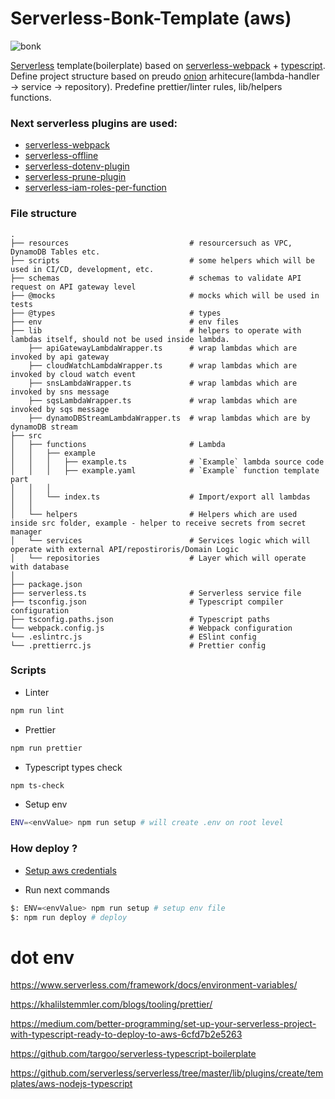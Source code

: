 # Serverless-Bonk-Template (aws)

![bonk](https://dogemuchwow.com/wp-content/themes/dogeland/app/bonk/images/cheems.png)


[Serverless](https://www.serverless.com/) template(boilerplate) based on [serverless-webpack](https://github.com/serverless-heaven/serverless-webpack) + [typescript](https://www.typescriptlang.org/). Define project structure based on preudo [onion](https://jeffreypalermo.com/2008/07/the-onion-architecture-part-1/) arhitecure(lambda-handler -> service -> repository). Predefine prettier/linter rules, lib/helpers functions.

### Next serverless plugins are used:

  - [serverless-webpack](https://github.com/serverless-heaven/serverless-webpack)
  - [serverless-offline](https://github.com/dherault/serverless-offline)
  - [serverless-dotenv-plugin](https://github.com/neverendingqs/serverless-dotenv-plugin)
  - [serverless-prune-plugin](https://github.com/claygregory/serverless-prune-plugin)
  - [serverless-iam-roles-per-function](https://github.com/functionalone/serverless-iam-roles-per-function)

### File structure
```dotnetcli
.
├── resources                           # resourcersuch as VPC, DynamoDB Tables etc.
├── scripts                             # some helpers which will be used in CI/CD, development, etc.
├── schemas                             # schemas to validate API request on API gateway level
├── @mocks                              # mocks which will be used in tests
├── @types                              # types
├── env                                 # env files
├── lib                                 # helpers to operate with lambdas itself, should not be used inside lambda.
    ├── apiGatewayLambdaWrapper.ts      # wrap lambdas which are invoked by api gateway
    ├── cloudWatchLambdaWrapper.ts      # wrap lambdas which are invoked by cloud watch event
    ├── snsLambdaWrapper.ts             # wrap lambdas which are invoked by sns message
    ├── sqsLambdaWrapper.ts             # wrap lambdas which are invoked by sqs message
    ├── dynamoDBStreamLambdaWrapper.ts  # wrap lambdas which are by dynamoDB stream
├── src
│   ├── functions                       # Lambda
│   │   ├── example
│   │   │   ├── example.ts              # `Example` lambda source code
│   │   │   ├── example.yaml            # `Example` function template part 
│   │   │
│   │   └── index.ts                    # Import/export all lambdas
│   │
│   └── helpers                         # Helpers which are used inside src folder, example - helper to receive secrets from secret manager
│   └── services                        # Services logic which will operate with external API/repostiroris/Domain Logic
│   └── repositories                    # Layer which will operate with database
│
├── package.json
├── serverless.ts                       # Serverless service file
├── tsconfig.json                       # Typescript compiler configuration
├── tsconfig.paths.json                 # Typescript paths
└── webpack.config.js                   # Webpack configuration
└── .eslintrc.js                        # ESlint config
└── .prettierrc.js                      # Prettier config
```

### Scripts

- Linter

```bash
npm run lint
```

- Prettier

```bash
npm run prettier
```

- Typescript types check

```bash
npm ts-check
```

- Setup env

```bash
ENV=<envValue> npm run setup # will create .env on root level
```

### How deploy ?

- [Setup aws credentials](https://www.serverless.com/framework/docs/providers/aws/guide/credentials/)

- Run next commands
```bash
$: ENV=<envValue> npm run setup # setup env file
$: npm run deploy # deploy
```

# dot env
https://www.serverless.com/framework/docs/environment-variables/



https://khalilstemmler.com/blogs/tooling/prettier/

https://medium.com/better-programming/set-up-your-serverless-project-with-typescript-ready-to-deploy-to-aws-6cfd7b2e5263

https://github.com/targoo/serverless-typescript-boilerplate

https://github.com/serverless/serverless/tree/master/lib/plugins/create/templates/aws-nodejs-typescript

